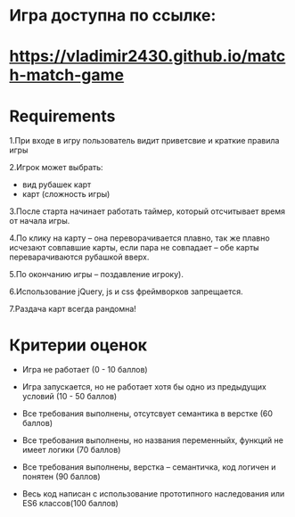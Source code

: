 # Игра доступна по ссылке:
# https://vladimir2430.github.io/match-match-game
# Requirements
1.При входе в игру пользователь видит приветсвие и краткие правила игры

2.Игрок может выбрать:</br>
- вид рубашек карт</br>
- карт (сложность игры)

3.После старта начинает работать таймер, который отсчитывает время от начала игры.

4.По клику на карту – она переворачивается плавно, так же плавно исчезают совпавшие карты, если пара не совпадает – обе карты переварачиваются рубашкой вверх.

5.По окончанию игры – поздавление игроку).

6.Использование jQuery, js и css фреймворков запрещается.

7.Раздача карт всегда рандомна!

# Критерии оценок

- Игра не работает (0 - 10 баллов)

- Игра запускается, но не работает хотя бы одно из предыдущих условий (10 - 50 баллов)

- Все требования выполнены, отсутсвует семантика в верстке (60 баллов)

- Все требования выполнены, но названия переменныйх, функций не имеет логики (70 баллов)

- Все требования выполнены, верстка – семантичка, код логичен и понятен (90 баллов)

- Весь код написан с использование прототипного наследования или ES6 классов(100 баллов)
